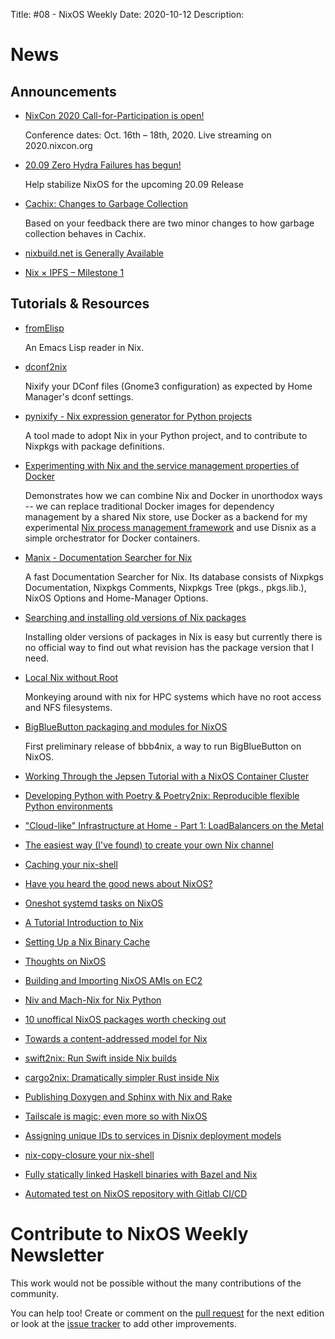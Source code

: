 Title: #08 - NixOS Weekly
Date: 2020-10-12
Description: 

# News

## Announcements

- [NixCon 2020 Call-for-Participation is open!](https://cfp.nixcon.org/nixcon2020/cfp)

  Conference dates: Oct. 16th – 18th, 2020. Live streaming on 2020.nixcon.org

- [20.09 Zero Hydra Failures has begun!](https://github.com/NixOS/nixpkgs/issues/97479)

  Help stabilize NixOS for the upcoming 20.09 Release

- [Cachix: Changes to Garbage Collection](https://blog.cachix.org/posts/2020-10-01-changes-to-garbage-collection/)

  Based on your feedback there are two minor changes to how garbage collection behaves in Cachix.

- [nixbuild.net is Generally Available](https://blog.nixbuild.net/posts/2020-08-28-nixbuild-net-is-generally-available.html)

- [Nix × IPFS – Milestone 1](https://blog.ipfs.io/2020-09-08-nix-ipfs-milestone-1/)

## Tutorials & Resources

- [fromElisp](https://github.com/talyz/fromElisp)

  An Emacs Lisp reader in Nix.

- [dconf2nix](https://github.com/gvolpe/dconf2nix)

  Nixify your DConf files (Gnome3 configuration) as expected by Home Manager's dconf settings.

- [pynixify - Nix expression generator for Python projects](https://github.com/cript0nauta/pynixify)

  A tool made to adopt Nix in your Python project, and to contribute to Nixpkgs with package definitions.

- [Experimenting with Nix and the service management properties of Docker](https://sandervanderburg.blogspot.com/2020/08/experimenting-with-nix-and-service.html)

  Demonstrates how we can combine Nix and Docker in unorthodox ways -- we can replace traditional 
  Docker images for dependency management by a shared Nix store, use Docker as a backend for my 
  experimental [Nix process management framework](https://github.com/svanderburg/nix-processmgmt) and 
  use Disnix as a simple orchestrator for Docker containers.

- [Manix - Documentation Searcher for Nix](https://github.com/mlvzk/manix)

  A fast Documentation Searcher for Nix. Its database consists of Nixpkgs Documentation, Nixpkgs
  Comments, Nixpkgs Tree (pkgs., pkgs.lib.), NixOS Options and Home-Manager Options.

- [Searching and installing old versions of Nix packages](https://lazamar.github.io/download-specific-package-version-with-nix/)

  Installing older versions of packages in Nix is easy but currently there is no official way to find
  out what revision has the package version that I need.

- [Local Nix without Root](https://rgoswami.me/posts/local-nix-no-root/)

  Monkeying around with nix for HPC systems which have no root access and NFS filesystems.

- [BigBlueButton packaging and modules for NixOS](https://github.com/helsinki-systems/bbb4nix)

  First preliminary release of bbb4nix, a way to run BigBlueButton on NixOS.

- [Working Through the Jepsen Tutorial with a NixOS Container Cluster](https://mt-caret.github.io/blog/posts/2020-08-07-jepsen-nixos-containers.html)

- [Developing Python with Poetry & Poetry2nix: Reproducible flexible Python environments](https://www.tweag.io/blog/2020-08-12-poetry2nix/)

- ["Cloud-like" Infrastructure at Home - Part 1: LoadBalancers on the Metal](https://cmacr.ae/post/2020-08-10-cloud-like-infra-at-home-part-1/)

- [The easiest way (I've found) to create your own Nix channel](https://lucperkins.dev/blog/nix-channel/)

- [Caching your nix-shell](https://fzakaria.com/2020/08/11/caching-your-nix-shell.html)

- [Have you heard the good news about NixOS?](https://hamster.dance/blog/article/good-news-about-nixos/)

- [Oneshot systemd tasks on NixOS](https://fmnxl.com/blog/oneshot-systemd-tasks-on-nixos/)

- [A Tutorial Introduction to Nix](https://rgoswami.me/posts/ccon-tut-nix/)

- [Setting Up a Nix Binary Cache](https://fmnxl.com/blog/setting-up-nix-binary-cache/)

- [Thoughts on NixOS](https://peppe.rs/posts/nixOS/)

- [Building and Importing NixOS AMIs on EC2](http://jackkelly.name/blog/archives/2020/08/30/building_and_importing_nixos_amis_on_ec2/)

- [Niv and Mach-Nix for Nix Python](https://rgoswami.me/posts/mach-nix-niv-python/)

- [10 unoffical NixOS packages worth checking out](https://blog.project-insanity.org/2020/09/24/10-unoffical-nixos-packages-worth-checking-out/)

- [Towards a content-addressed model for Nix](https://www.tweag.io/blog/2020-09-10-nix-cas/)

- [swift2nix: Run Swift inside Nix builds](https://euandre.org/2020/10/05/swift2nix-run-swift-inside-nix-builds.html)

- [cargo2nix: Dramatically simpler Rust inside Nix](https://euandre.org/2020/10/05/cargo2nix-dramatically-simpler-rust-in-nix.htmla)

- [Publishing Doxygen and Sphinx with Nix and Rake](https://rgoswami.me/posts/pub-doc-cpp-dox-sph-nix/)

- [Tailscale is magic; even more so with NixOS](https://fzakaria.com/2020/09/17/tailscale-is-magic-even-more-so-with-nixos.html)

- [Assigning unique IDs to services in Disnix deployment models](https://sandervanderburg.blogspot.com/2020/09/assigning-unique-ids-to-services-in.html)

- [nix-copy-closure your nix-shell](https://fzakaria.com/2020/09/28/nix-copy-closure-your-nix-shell.html)

- [Fully statically linked Haskell binaries with Bazel and Nix](https://www.tweag.io/blog/2020-09-30-bazel-static-haskell/)

- [Automated test on NixOS repository with Gitlab CI/CD](https://blog.project-insanity.org/2020/10/02/automated-test-on-nixos-repository-with-gitlab-ci-cd/)

# Contribute to NixOS Weekly Newsletter

This work would not be possible without the many contributions of the community.

You can help too! Create or comment on the [pull request](https://github.com/NixOS/nixos-weekly/pulls)
for the next edition or look at the
[issue tracker](https://github.com/NixOS/nixos-weekly/issues) to add other improvements.

